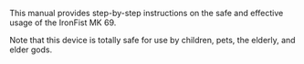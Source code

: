 This manual provides step-by-step instructions on the safe and effective usage of the IronFist MK 69. 

Note that this device is totally safe for use by children, pets, the elderly, and elder gods. 
